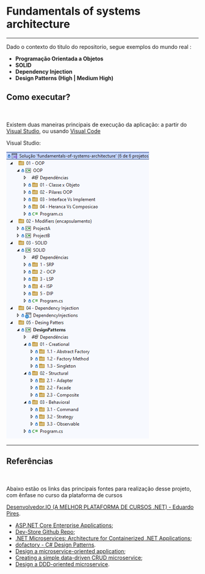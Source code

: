 # 

<div class="markdown-heading" dir="auto">
    <h1 tabindex="-1" class="heading-element" dir="auto">Fundamentals of systems architecture</h1> 
</div>
<hr> 

<p dir="auto">Dado o contexto do titulo do repositorio, segue exemplos do mundo real : 
    <ul dir="auto">
      <strong>
        <li> Programação Orientada a Objetos </li> 
        <li> SOLID </li>
        <li> Dependency Injection </li>
        <li> Design Patterns (High | Medium High) </li>
      </strong></p>
    </ul>
</p>
  
<div class="markdown-heading" dir="auto"><h2 tabindex="-1" class="heading-element" dir="auto">Como executar?</h2>
  <a id="user-content-como-executar" class="anchor" aria-label="Permalink: Como executar?" href="#como-executar">
    <svg class="octicon octicon-link" viewBox="0 0 16 16" version="1.1" width="16" height="16" aria-hidden="true" />
  </a>
</div>

<p dir="auto">Existem duas maneiras principais de execução da aplicação: a partir do 
  <a href="https://visualstudio.microsoft.com/pt-br/downloads/" rel="nofollow">Visual Studio</a>, ou usando 
  <a href="https://code.visualstudio.com/download" rel="nofollow">Visual Code</a>
</p>
 
<p dir="auto">Visual Studio:</p>
<p dir="auto"><a target="_blank" rel="noopener noreferrer" href="https://github.com/raphamendes123/fundamentals-of-systems-architecture/blob/master/Docs/projeto.png">
  <img src="https://github.com/raphamendes123/fundamentals-of-systems-architecture/blob/master/Docs/projeto.png" alt="Selecionando os projetos para executar no visual studio" style="max-width: 100%;">
  </a>
</p>
 
<hr>
  <div class="markdown-heading" dir="auto"><h2 tabindex="-1" class="heading-element" dir="auto">Referências</h2><a id="user-content-referências" class="anchor" aria-label="Permalink: Referências" href="#referências">
      <svg class="octicon octicon-link" viewBox="0 0 16 16" version="1.1" width="16" height="16" aria-hidden="true" />
</a>
</div>
<p dir="auto">Abaixo estão os links das principais fontes para realização desse projeto, com ênfase no curso da plataforma de cursos 
  <p>
  <a href="https://desenvolvedor.io/" rel="nofollow">  Desenvolvedor.IO (A MELHOR PLATAFORMA DE CURSOS .NET) - Eduardo Pires</a>.</p>
  </p>
<ul dir="auto">
<li><a href="https://desenvolvedor.io/curso-online-asp-net-core-enterprise-applications" rel="nofollow">ASP.NET Core Enterprise Applications</a>;</li>
<li><a href="https://github.com/desenvolvedor-io/dev-store">Dev-Store Github Repo</a>;</li> 
<li><a href="https://docs.microsoft.com/en-us/dotnet/architecture/microservices/" rel="nofollow">.NET Microservices: Architecture for Containerized .NET Applications</a>;</li>
<li><a href="https://www.dofactory.com/net/design-patterns" rel="nofollow">dofactory - C# Design Patterns</a>.</li>
<li><a href="https://docs.microsoft.com/en-us/dotnet/architecture/microservices/multi-container-microservice-net-applications/microservice-application-design" rel="nofollow">Design a microservice-oriented application</a>;</li>
<li><a href="https://docs.microsoft.com/en-us/dotnet/architecture/microservices/multi-container-microservice-net-applications/data-driven-crud-microservice" rel="nofollow">Creating a simple data-driven CRUD microservice</a>;</li>
<li><a href="https://docs.microsoft.com/en-us/dotnet/architecture/microservices/microservice-ddd-cqrs-patterns/ddd-oriented-microservice" rel="nofollow">Design a DDD-oriented microservice</a>.</li>

 
</ul>
</article>
